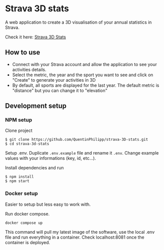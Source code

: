 # Strava 3D stats

A web application to create a 3D visualisation of your annual statistics in Strava. 

Check it here: [Strava 3D Stats](https://strava-stats.quentinp.me)

## How to use

- Connect with your Strava account and allow the application to see your activities details.
- Select the metric, the year and the sport you want to see and click on "Create" to generate your activities in 3D
- By default, all sports are displayed for the last year. The default metric is "distance" but you can change it to "elevation"

## Development setup

### NPM setup

Clone project
``` 
$ git clone https://github.com/QuentinPhilipp/strava-3D-stats.git
$ cd strava-3d-stats
```

Setup .env. Duplicate `.env.example` file and rename it `.env`. Change example values with your informations (key, id, etc...).

Install dependencies and run
```
$ npm install
$ npm start
```

### Docker setup

Easier to setup but less easy to work with.

Run docker compose.
```
docker compose up
```

This command will pull my latest image of the software, use the local .env file and run everything in a container. Check localhost:8081 once the container is deployed.
